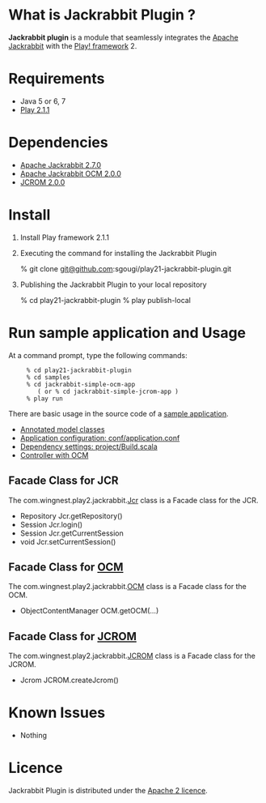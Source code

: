 What is Jackrabbit Plugin ?
============

**Jackrabbit plugin** is a module that seamlessly integrates the [Apache Jackrabbit](http://jackrabbit.apache.org/) with  the [Play! framework](http://www.playframework.org/) 2. 

Requirements
=========

* Java 5 or 6, 7
* [Play 2.1.1](http://www.playframework.com/)

Dependencies
============

* [Apache Jackrabbit 2.7.0](http://jackrabbit.apache.org/)
* [Apache Jackrabbit OCM 2.0.0](http://jackrabbit.apache.org/object-content-mapping.html)
* [JCROM 2.0.0](https://code.google.com/p/jcrom/)

Install
====

  1)  Install Play framework 2.1.1
  
  2)  Executing the command for installing the Jackrabbit Plugin
               
         % git clone git@github.com:sgougi/play21-jackrabbit-plugin.git
         
  3)  Publishing the Jackrabbit Plugin to your local repository

         % cd play21-jackrabbit-plugin
         % play publish-local


Run sample application and Usage
=======================

At a command prompt, type the following commands:

         % cd play21-jackrabbit-plugin
         % cd samples
         % cd jackrabbit-simple-ocm-app
            ( or % cd jackrabbit-simple-jcrom-app ) 
         % play run

There are basic usage in the source code of a [sample application](samples). 

* [Annotated model classes](samples/jackrabbit-sample-ocm-app/app/models)
* [Application configuration: conf/application.conf](samples/jackrabbit-sample-ocm-app/conf/application.conf)
* [Dependency settings: project/Build.scala](samples/jackrabbit-sample-ocm-app/project/Build.scala)  
* [Controller with OCM](samples/jackrabbit-sample-ocm-app/app/controllers/Application.java)

## Facade Class for JCR

The com.wingnest.play2.jackrabbit.[Jcr](app/com/wingnest/play2/jackrabbit/Jcr.java) class is a Facade class for the JCR.

* Repository Jcr.getRepository()
* Session Jcr.login()
* Session Jcr.getCurrentSession
* void Jcr.setCurrentSession()

## Facade Class for [OCM](http://jackrabbit.apache.org/object-content-mapping.html)

The com.wingnest.play2.jackrabbit.[OCM](app/com/wingnest/play2/jackrabbit/OCM.java) class is a Facade class for the OCM.

* ObjectContentManager OCM.getOCM(...)

## Facade Class for [JCROM](https://code.google.com/p/jcrom/)

The com.wingnest.play2.jackrabbit.[JCROM](app/com/wingnest/play2/jackrabbit/JCROM.java) class is a Facade class for the JCROM.

* Jcrom JCROM.createJcrom()

Known Issues
=============
* Nothing

Licence
========
Jackrabbit Plugin is distributed under the [Apache 2 licence](http://www.apache.org/licenses/LICENSE-2.0.html).

